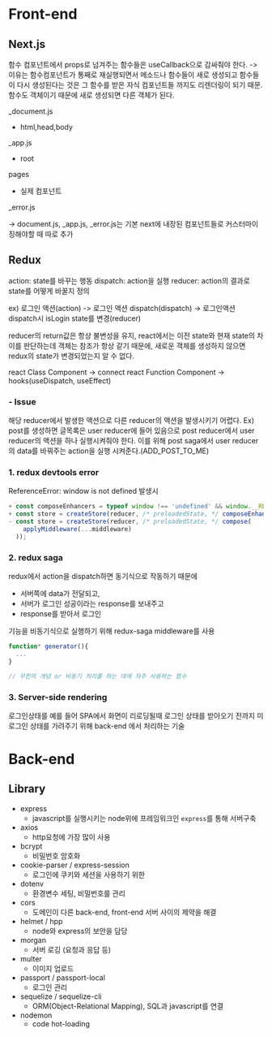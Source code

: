 # Front-end

## Next.js

함수 컴포넌트에서 props로 넘겨주는 함수들은 useCallback으로 감싸줘야 한다.
-> 이유는 함수컴포넌트가 통째로 재실행되면서 메소드나 함수들이 새로 생성되고
함수들이 다시 생성된다는 것은 그 함수를 받은 자식 컴포넌트들 까지도 리렌더링이 되기 때문.
함수도 객체이기 때문에 새로 생성되면 다른 객체가 된다.

\_document.js

- html,head,body

\_app.js

- root

pages

- 실제 컴포넌트

\_error.js

-> document.js, \_app.js, \_error.js는 기본 next에 내장된 컴포넌트들로 커스터마이징해야할 때 따로 추가

## Redux

action: state를 바꾸는 행동
dispatch: action을 실행
reducer: action의 결과로 state를 어떻게 바꿀지 정의

ex) 로그인 액션(action) -> 로그인 액션 dispatch(dispatch) -> 로그인액션 dispatch시 isLogin state를 변경(reducer)

reducer의 return값은 항상 불변성을 유지, react에서는 이전 state와 현재 state의 차이를 판단하는데 객체는 참조가 항상 같기 때문에,
새로운 객체를 생성하지 않으면 redux의 state가 변경되었는지 알 수 없다.

react Class Component -> connect
react Function Component -> hooks(useDispatch, useEffect)

### - Issue

해당 reducer에서 발생한 액션으로 다른 reducer의 액션을 발생시키기 어렵다.
Ex) post를 생성하면 글목록은 user reducer에 들어 있음으로 post reducer에서 user reducer의 액션을
하나 실행시켜줘야 한다. 이를 위해 post saga에서 user reducer의 data를 바꿔주는 action을 실행 시켜준다.(ADD_POST_TO_ME)

### 1. redux devtools error

ReferenceError: window is not defined 발생시

```js
+ const composeEnhancers = typeof window !== 'undefined' && window.__REDUX_DEVTOOLS_EXTENSION_COMPOSE__ || compose;
+ const store = createStore(reducer, /* preloadedState, */ composeEnhancers(
- const store = createStore(reducer, /* preloadedState, */ compose(
    applyMiddleware(...middleware)
  ));
```

### 2. redux saga

redux에서 action을 dispatch하면 동기식으로 작동하기 때문에

- 서버쪽에 data가 전달되고,
- 서버가 로그인 성공이라는 response를 보내주고
- response를 받아서 로그인

기능을 비동기식으로 실행하기 위해 redux-saga middleware를 사용

```js
function* generator(){
  ...
}

// 무한의 개념 or 비동기 처리를 하는 데에 자주 사용하는 함수
```

### 3. Server-side rendering

로그인상태를 예를 들어 SPA에서 화면이 리로딩될때 로그인 상태를 받아오기 전까지
미로그인 상태를 가려주기 위해 back-end 에서 처리하는 기술



# Back-end

## Library

- express
  - javascript를 실행시키는 node위에 프레임워크인 `express`를 통해 서버구축
- axios
  - http요청에 가장 많이 사용
- bcrypt
  - 비밀번호 암호화
- cookie-parser / express-session
  - 로그인에 쿠키와 세션을 사용하기 위한
- dotenv
  - 환경변수 세팅, 비밀번호를 관리
- cors
  - 도메인이 다른 back-end, front-end 서버 사이의 제약을 해결
- helmet / hpp
  - node와 express의 보안을 담당
- morgan
  - 서버 로깅 (요청과 응답 등)
- multer
  - 이미지 업로드
- passport / passport-local
  - 로그인 관리
- sequelize / sequelize-cli
  - ORM(Object-Relational Mapping), SQL과 javascript를 연결
- nodemon
  - code hot-loading
